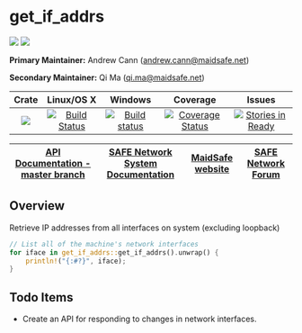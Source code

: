 # get_if_addrs

[![](https://img.shields.io/badge/Project%20SAFE-Approved-green.svg)](http://maidsafe.net/applications) [![](https://img.shields.io/badge/License-GPL3-green.svg)](https://github.com/maidsafe/get_if_addrs/blob/master/COPYING)

**Primary Maintainer:** Andrew Cann (andrew.cann@maidsafe.net)

**Secondary Maintainer:** Qi Ma (qi.ma@maidsafe.net)

|Crate|Linux/OS X|Windows|Coverage|Issues|
|:---:|:--------:|:-----:|:------:|:----:|
|[![](http://meritbadge.herokuapp.com/get_if_addrs)](https://crates.io/crates/get_if_addrs)|[![Build Status](https://travis-ci.org/maidsafe/get_if_addrs.svg?branch=master)](https://travis-ci.org/maidsafe/get_if_addrs)|[![Build status](https://ci.appveyor.com/api/projects/status/d1d02u0ia5omrygb/branch/master?svg=true)](https://ci.appveyor.com/project/MaidSafe-QA/get-if-addrs/branch/master)|[![Coverage Status](https://coveralls.io/repos/maidsafe/get_if_addrs/badge.svg?branch=master&service=github)](https://coveralls.io/github/maidsafe/get_if_addrs?branch=master)|[![Stories in Ready](https://badge.waffle.io/maidsafe/get_if_addrs.png?label=ready&title=Ready)](https://waffle.io/maidsafe/get_if_addrs)|

| [API Documentation - master branch](http://maidsafe.net/get_if_addrs/master) | [SAFE Network System Documentation](http://systemdocs.maidsafe.net) | [MaidSafe website](http://maidsafe.net) | [SAFE Network Forum](https://forum.safenetwork.io) |
|:------:|:-------:|:-------:|:-------:|

## Overview

Retrieve IP addresses from all interfaces on system (excluding loopback)

```rust
// List all of the machine's network interfaces
for iface in get_if_addrs::get_if_addrs().unwrap() {
    println!("{:#?}", iface);
}
```

## Todo Items

  * Create an API for responding to changes in network interfaces.

